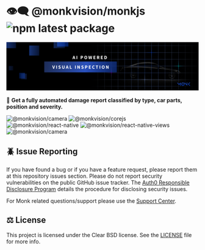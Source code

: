 # 👁️‍🗨️ @monkvision/monkjs ![npm latest package](https://img.shields.io/npm/v/@monkvision/camera/latest.svg)

![Monk banner](assets/banner.png)

🧿 **Get a fully automated damage report classified by type, car parts, position and severity.**

![@monkvision/camera](https://github.com/monkvision/monkjs/actions/workflows/camera.yml/badge.svg)
![@monkvision/corejs](https://github.com/monkvision/monkjs/actions/workflows/corejs-analyze.yml/badge.svg)
![@monkvision/react-native](https://github.com/monkvision/monkjs/actions/workflows/react-native-analyze.yml/badge.svg)
![@monkvision/react-native-views](https://github.com/monkvision/monkjs/actions/workflows/react-native-views-analyze.yml/badge.svg)
![@monkvision/camera](https://github.com/monkvision/monkjs/actions/workflows/sights.yml/badge.svg)

## 🪲 Issue Reporting

If you have found a bug or if you have a feature request, please report them at this repository issues section. Please do not report security vulnerabilities on the public GitHub issue tracker. The [Auth0 Responsible Disclosure Program](https://auth0.com/whitehat) details the procedure for disclosing security issues.

For Monk related questions/support please use the [Support Center](https://support.monkvision.ai).

## ⚖️ License

This project is licensed under the Clear BSD license. See the [LICENSE](LICENSE) file for more info.
